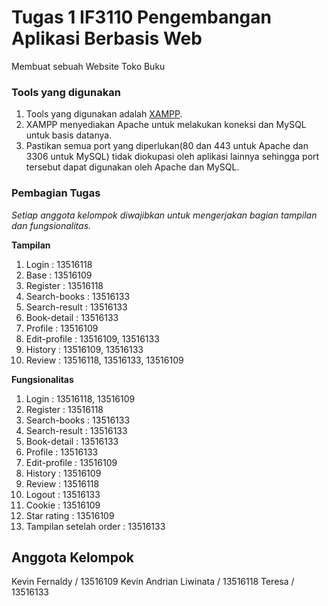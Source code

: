 # Tugas 1 IF3110 Pengembangan Aplikasi Berbasis Web

Membuat sebuah Website Toko Buku

### Tools yang digunakan
1. Tools yang digunakan adalah [XAMPP](https://sourceforge.net/projects/xampp/).
2. XAMPP menyediakan Apache untuk melakukan koneksi dan MySQL untuk basis datanya. 
3. Pastikan semua port yang diperlukan(80 dan 443 untuk Apache dan 3306 untuk MySQL) tidak diokupasi oleh aplikasi lainnya sehingga port tersebut dapat digunakan oleh Apache dan MySQL.

### Pembagian Tugas
*Setiap anggota kelompok diwajibkan untuk mengerjakan bagian tampilan dan fungsionalitas.*

**Tampilan**
1. Login : 13516118
2. Base : 13516109
3. Register : 13516118
4. Search-books : 13516133
5. Search-result : 13516133
6. Book-detail : 13516133
7. Profile : 13516109
8. Edit-profile : 13516109, 13516133
9. History : 13516109, 13516133
10. Review : 13516118, 13516133, 13516109

**Fungsionalitas**
1. Login : 13516118, 13516109
2. Register : 13516118
3. Search-books : 13516133
4. Search-result : 13516133
5. Book-detail : 13516133
6. Profile : 13516133
7. Edit-profile : 13516109
8. History : 13516109
9. Review : 13516118
10. Logout : 13516133
11. Cookie : 13516109
12. Star rating : 13516109
13. Tampilan setelah order : 13516133

## Anggota Kelompok

Kevin Fernaldy / 13516109
Kevin Andrian Liwinata / 13516118
Teresa / 13516133